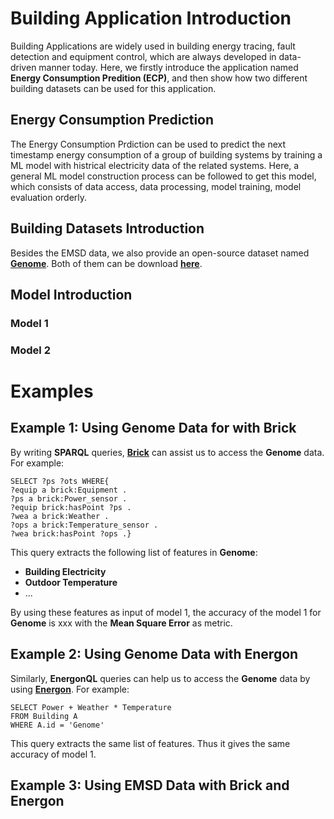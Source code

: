 # Building Application Introduction
Building Applications are widely used in building energy tracing, fault detection and equipment control, which are always developed in data-driven manner today. Here, we firstly introduce the application named **Energy Consumption Predition (ECP)**, and then show how two different building datasets can be used for this application.
## Energy Consumption Prediction
The Energy Consumption Prdiction can be used to predict the next timestamp energy consumption of a group of building systems by training a ML model with histrical electricity data of the related systems. Here, a general ML model construction process can be followed to get this model, which consists of data access, data processing, model training, model evaluation orderly.
## Building Datasets Introduction
Besides the EMSD data, we also provide an open-source dataset named [**Genome**][genome]. Both of them can be download [**here**][download].
## Model Introduction
### Model 1
### Model 2

# Examples
## Example 1: Using Genome Data for with Brick
By writing **SPARQL** queries, [**Brick**][brick] can assist us to access the **Genome** data. For example:

`SELECT ?ps ?ots WHERE{`\
`?equip a brick:Equipment .`\
`?ps a brick:Power_sensor .`\
`?equip brick:hasPoint ?ps .`\
`?wea a brick:Weather .`\
`?ops a brick:Temperature_sensor .`\
`?wea brick:hasPoint ?ops .}`

This query extracts the following list of features in **Genome**:

+ **Building Electricity**
+ **Outdoor Temperature**
+ ...

By using these features as input of model 1, the accuracy of the model 1 for **Genome** is xxx with the **Mean Square Error** as metric.
## Example 2: Using Genome Data with Energon
Similarly, **EnergonQL** queries can help us to access the **Genome** data by using [**Energon**][energon]. For example:

`SELECT Power + Weather * Temperature`\
`FROM Building A`\
`WHERE A.id = 'Genome'`

This query extracts the same list of features. Thus it gives the same accuracy of model 1.
## Example 3: Using EMSD Data with Brick and Energon

[genome]:https://github.com/buds-lab/the-building-data-genome-project
[brick]:https://brickschema.org/ontology/
[energon]:https://github.com/fangger4396/energon_example/blob/main/brick.md
[download]:https://github.com/fangger4396/energon_example/blob/main/brick.md

